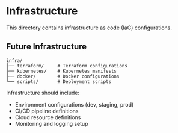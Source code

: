 # Infrastructure

This directory contains infrastructure as code (IaC) configurations.

## Future Infrastructure

```
infra/
├── terraform/     # Terraform configurations
├── kubernetes/    # Kubernetes manifests
├── docker/        # Docker configurations
└── scripts/       # Deployment scripts
```

Infrastructure should include:
- Environment configurations (dev, staging, prod)
- CI/CD pipeline definitions
- Cloud resource definitions
- Monitoring and logging setup
